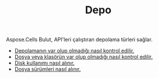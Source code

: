 ﻿---
title: Depo
second_title: Aspose.Cells Cloud Documen
type: docs
url: /tr/storage/
keywords: disc-usage, file version, exist
description: Aspose.Cells Cloud REST API, yükleme, indirme, silme, kopyalama ve klasör taşımayı destekler. SDK, geliştirme dili türlerini destekler. Android, C#, Go, Java, NodeJS, Perl, PHP, Python, Ruby ve Swift'i içerir
weight: 100
---
Aspose.Cells Bulut, API'leri çalıştıran depolama türleri sağlar.

- [Depolamanın var olup olmadığı nasıl kontrol edilir.](/cells/tr/storage/exist/)
- [Dosya veya klasörün var olup olmadığı nasıl kontrol edilir.](/cells/tr/storage/object-exists/)
- [Disk kullanımı nasıl alınır.](/cells/tr/storage/disc/)
- [Dosya sürümleri nasıl alınır.](/cells/tr/storage/file-versions/)

